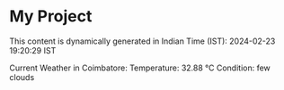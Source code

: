 # My Project

This content is dynamically generated in Indian Time (IST): 2024-02-23 19:20:29 IST


Current Weather in Coimbatore:
Temperature: 32.88 °C
Condition: few clouds
